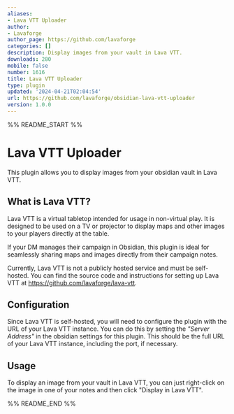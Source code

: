 ```yaml
---
aliases:
- Lava VTT Uploader
author:
- Lavaforge
author_page: https://github.com/lavaforge
categories: []
description: Display images from your vault in Lava VTT.
downloads: 280
mobile: false
number: 1616
title: Lava VTT Uploader
type: plugin
updated: '2024-04-21T02:04:54'
url: https://github.com/lavaforge/obsidian-lava-vtt-uploader
version: 1.0.0
---
```


%% README_START %%

# Lava VTT Uploader

This plugin allows you to display images from your obsidian vault in Lava VTT.

## What is Lava VTT?

Lava VTT is a virtual tabletop intended for usage in non-virtual play. It is
designed to be used on a TV or projector to display maps and other images to
your players directly at the table.

If your DM manages their campaign in Obsidian, this plugin is ideal for
seamlessly sharing maps and images directly from their campaign notes.

Currently, Lava VTT is not a publicly hosted service and must be self-hosted.
You can find the source code and instructions for setting up Lava VTT at
https://github.com/lavaforge/lava-vtt.

## Configuration

Since Lava VTT is self-hosted, you will need to configure the plugin with the
URL of your Lava VTT instance. You can do this by setting the _"Server Address"_
in the obsidian settings for this plugin. This should be the full URL of your
Lava VTT instance, including the port, if necessary.

## Usage

To display an image from your vault in Lava VTT, you can just right-click on the
image in one of your notes and then click "Display in Lava VTT".


%% README_END %%